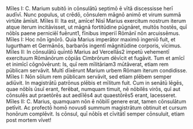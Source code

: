 Mīles I: C. Marium subitō in cōnsulātū septimō ē vītā discessisse herī audīvī.
Nunc populus, ut crēdō, cōnsulem māgnō animō et virum summā
virtūte āmīsit.
Mīles II: Ita est, amīce! Nisī Marius exercitum nostrum iterum atque iterum
incitāvisset, ut māgnā fortitūdine pūgnāret, multōs hostēs, quī nōbīs
paene perniciēī fuērunt1, fīnibus imperiī Rōmānī nōn arcuissēmus.
Mīles I: Hoc nōn īgnōrō. Quia Marius imperātor maximō ingeniō fuit, et
Iugurtham et Germānōs, barbarōs ingentī māgnitūdine corporis,
vīcimus.
Mīles II: In cōnsulātū quīntō Marius ad Vercellās2 impetū vehementī
exercituum Rōmānōrum cōpiās Cimbrōrum dēvīcit et fugāvit. Tum et
amīcī et inimīcī cōgnōvērunt: Is, quī rem mīlitāriam3 mūtāverat, etiam
rem pūblicam servāvit. Multī dīxērunt Marium urbem Rōmam iterum
condidisse.
Mīles I: Nōn sōlum rem pūblicam servāvit, sed etiam plēbem semper adiūvit.
In magistrātū patrōnus plēbis et mīlitum fuit. Cum in senātū lēgēs,
quae nōbīs ūsuī erant, ferēbat, numquam timuit, nē nōbilēs virōs, quī
aut cōnsulēs aut praetōrēs aut aedīlēs4 aut quaestōrēs5 erant, lacesseret.
Mīles II: C. Marius, quamquam nōn ē nōbilī genere erat, tamen cōnsulātum
petīvit. Ac profectō homō novus6 summum magistrātum obtinuit et
cursum honōrum complēvit. Is cōnsul, quī nōbīs et cīvitātī semper
cōnsuluit, etiam post mortem vīvet!